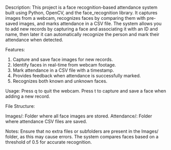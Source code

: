 Description:
This project is a face recognition-based attendance system built using Python, OpenCV, and the face_recognition library. It captures images from a webcam, recognizes faces by comparing them with pre-saved images, and marks attendance in a CSV file. The system allows you to add new records by capturing a face and associating it with an ID and name, then later it can automatically recognize the person and mark their attendance when detected.

Features:

1. Capture and save face images for new records.
2. Identify faces in real-time from webcam footage.
3. Mark attendance in a CSV file with a timestamp.
4. Provides feedback when attendance is successfully marked.
5. Recognizes both known and unknown faces.

Usage:
Press q to quit the webcam.
Press t to capture and save a face when adding a new record.

File Structure:

Images/: Folder where all face images are stored.
Attendance/: Folder where attendance CSV files are saved.

Notes:
Ensure that no extra files or subfolders are present in the Images/ folder, as this may cause errors.
The system compares faces based on a threshold of 0.5 for accurate recognition.
